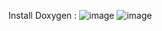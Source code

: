 Install Doxygen :
![image](https://github.com/user-attachments/assets/afbcd06c-6057-418a-aa43-cd51ed81b059)
![image](https://github.com/user-attachments/assets/6cdf8c92-7866-459b-aabc-4203b6c0a1ce)
